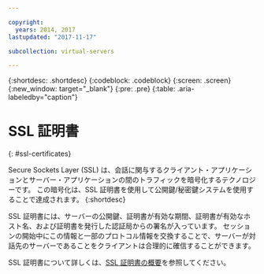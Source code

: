 ```yaml
---

copyright:
  years: 2014, 2017
lastupdated: "2017-11-17"

subcollection: virtual-servers

---
```


{:shortdesc: .shortdesc}
{:codeblock: .codeblock}
{:screen: .screen}
{:new_window: target="_blank"}
{:pre: .pre}
{:table: .aria-labeledby="caption"}

# SSL 証明書
{: #ssl-certificates}

Secure Sockets Layer (SSL) は、会話に関与するクライアント・アプリケーションとサーバー・アプリケーションの間のトラフィックを暗号化するテクノロジーです。 この暗号化は、SSL 証明書を使用して公開鍵/秘密鍵システムを使用することで達成されます。
{:shortdesc}

SSL 証明書には、サーバーの公開鍵、証明書が有効な期間、証明書が有効なホスト名、および証明書を発行した認証局からの署名が入っています。 セッションの開始中にこの情報と一部のプロトコル情報を交換することで、サーバーが対話先のサーバーであることをクライアントは合理的に確信することができます。

SSL 証明書について詳しくは、[SSL 証明書の概要](/docs/infrastructure/ssl-certificates?topic=ssl-certificates-getting-started-tutorial)を参照してください。
